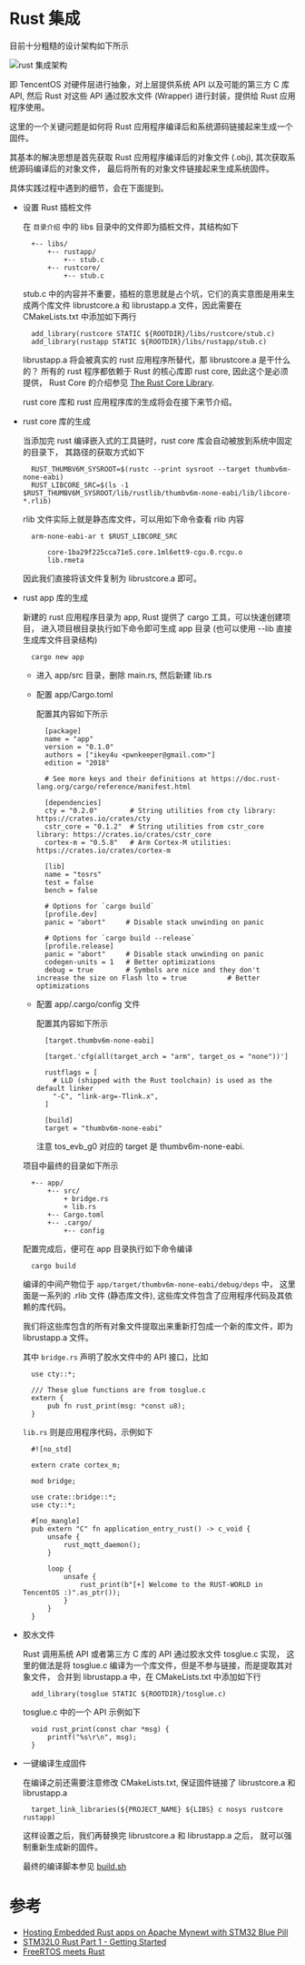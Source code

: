 # Rust 集成

目前十分粗糙的设计架构如下所示

![rust 集成架构](./imgs/tos.svg "rust集成架构")

即 TencentOS 对硬件层进行抽象，对上层提供系统 API 以及可能的第三方 C 库 API,
然后 Rust 对这些 API 通过胶水文件 (Wrapper) 进行封装，提供给 Rust 应用程序使用。

这里的一个关键问题是如何将 Rust 应用程序编译后和系统源码链接起来生成一个固件。

其基本的解决思想是首先获取 Rust 应用程序编译后的对象文件 (.obj), 其次获取系统源码编译后的对象文件，
最后将所有的对象文件链接起来生成系统固件。

具体实践过程中遇到的细节，会在下面提到。

- 设置 Rust 插桩文件

    在 `目录介绍` 中的 libs 目录中的文件即为插桩文件，其结构如下

        +-- libs/
            +-- rustapp/
                +-- stub.c
            +-- rustcore/
                +-- stub.c

    stub.c 中的内容并不重要，插桩的意思就是占个坑，它们的真实意图是用来生成两个库文件
    librustcore.a 和 librustapp.a 文件，因此需要在 CMakeLists.txt 中添加如下两行

        add_library(rustcore STATIC ${ROOTDIR}/libs/rustcore/stub.c)
        add_library(rustapp STATIC ${ROOTDIR}/libs/rustapp/stub.c)

    librustapp.a 将会被真实的 rust 应用程序所替代，那 librustcore.a 是干什么的？
    所有的 rust 程序都依赖于 Rust 的核心库即 rust core, 因此这个是必须提供，
    Rust Core 的介绍参见 [The Rust Core Library](https://doc.rust-lang.org/core/).

    rust core 库和 rust 应用程序库的生成将会在接下来节介绍。

- rust core 库的生成

    当添加完 rust 编译嵌入式的工具链时，rust core 库会自动被放到系统中固定的目录下，
    其路径的获取方式如下

        RUST_THUMBV6M_SYSROOT=$(rustc --print sysroot --target thumbv6m-none-eabi)
        RUST_LIBCORE_SRC=$(ls -1 $RUST_THUMBV6M_SYSROOT/lib/rustlib/thumbv6m-none-eabi/lib/libcore-*.rlib)

    rlib 文件实际上就是静态库文件，可以用如下命令查看 rlib 内容

        arm-none-eabi-ar t $RUST_LIBCORE_SRC

            core-1ba29f225cca71e5.core.1ml6ett9-cgu.0.rcgu.o
            lib.rmeta

    因此我们直接将该文件复制为 librustcore.a 即可。

- rust app 库的生成

    新建的 rust 应用程序目录为 app, Rust 提供了 cargo 工具，可以快速创建项目，
    进入项目根目录执行如下命令即可生成 app 目录 (也可以使用 --lib 直接生成库文件目录结构)

        cargo new app

    - 进入 app/src 目录，删除 main.rs, 然后新建 lib.rs
    - 配置 app/Cargo.toml

        配置其内容如下所示

            [package]
            name = "app"
            version = "0.1.0"
            authors = ["ikey4u <pwnkeeper@gmail.com>"]
            edition = "2018"
            
            # See more keys and their definitions at https://doc.rust-lang.org/cargo/reference/manifest.html
            
            [dependencies]
            cty = "0.2.0"        # String utilities from cty library: https://crates.io/crates/cty
            cstr_core = "0.1.2"  # String utilities from cstr_core library: https://crates.io/crates/cstr_core
            cortex-m = "0.5.8"   # Arm Cortex-M utilities: https://crates.io/crates/cortex-m
            
            [lib]
            name = "tosrs"
            test = false
            bench = false
            
            # Options for `cargo build`
            [profile.dev]
            panic = "abort"     # Disable stack unwinding on panic
            
            # Options for `cargo build --release`
            [profile.release]
            panic = "abort"     # Disable stack unwinding on panic
            codegen-units = 1   # Better optimizations
            debug = true        # Symbols are nice and they don't increase the size on Flash lto = true          # Better optimizations

    - 配置 app/.cargo/config 文件

        配置其内容如下所示

            [target.thumbv6m-none-eabi]
            
            [target.'cfg(all(target_arch = "arm", target_os = "none"))']
            
            rustflags = [
              # LLD (shipped with the Rust toolchain) is used as the default linker
              "-C", "link-arg=-Tlink.x",
            ]
            
            [build]
            target = "thumbv6m-none-eabi"

        注意 tos_evb_g0 对应的 target 是 thumbv6m-none-eabi.

    项目中最终的目录如下所示

        +-- app/
            +-- src/
                + bridge.rs
                + lib.rs
            +-- Cargo.toml
            +-- .cargo/
                +-- config
    
    配置完成后，便可在 app 目录执行如下命令编译

        cargo build

    编译的中间产物位于 `app/target/thumbv6m-none-eabi/debug/deps` 中，
    这里面是一系列的 .rlib 文件 (静态库文件), 这些库文件包含了应用程序代码及其依赖的库代码。

    我们将这些库包含的所有对象文件提取出来重新打包成一个新的库文件，即为 librustapp.a 文件。

    其中 `bridge.rs` 声明了胶水文件中的 API 接口，比如

        use cty::*;

        /// These glue functions are from tosglue.c
        extern {
            pub fn rust_print(msg: *const u8);
        }

    `lib.rs` 则是应用程序代码，示例如下

        #![no_std]

        extern crate cortex_m;

        mod bridge;

        use crate::bridge::*;
        use cty::*;

        #[no_mangle]
        pub extern "C" fn application_entry_rust() -> c_void {
            unsafe {
                rust_mqtt_daemon();
            }

            loop {
                unsafe {
                    rust_print(b"[+] Welcome to the RUST-WORLD in TencentOS :)".as_ptr());
                }
            }
        }

- 胶水文件

    Rust 调用系统 API 或者第三方 C 库的 API 通过胶水文件 tosglue.c 实现，
    这里的做法是将 tosglue.c 编译为一个库文件，但是不参与链接，而是提取其对象文件，
    合并到 librustapp.a 中，在 CMakeLists.txt 中添加如下行

        add_library(tosglue STATIC ${ROOTDIR}/tosglue.c)

    tosglue.c 中的一个 API 示例如下

        void rust_print(const char *msg) {
            printf("%s\r\n", msg);
        }

- 一键编译生成固件

    在编译之前还需要注意修改 CMakeLists.txt, 保证固件链接了 librustcore.a 和 librustapp.a

        target_link_libraries(${PROJECT_NAME} ${LIBS} c nosys rustcore rustapp)

    这样设置之后，我们再替换完 librustcore.a 和 librustapp.a 之后，
    就可以强制重新生成新的固件。

    最终的编译脚本参见 [build.sh](../build.sh)

# 参考

- [Hosting Embedded Rust apps on Apache Mynewt with STM32 Blue Pill](https://lupyuen.github.io/articles/hosting-embedded-rust-apps-on-apache-mynewt-with-stm32-blue-pill)
- [STM32L0 Rust Part 1 - Getting Started](https://craigjb.com/2019/12/31/stm32l0-rust/)
- [FreeRTOS meets Rust](http://www.hashmismatch.net/freertos-meets-rust/)
